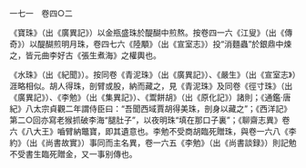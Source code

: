 一七一　卷四○二

《寶珠》（出《廣異記》）以金瓶盛珠於醍醐中煎熬。按卷四一六《江叟》（出《傳奇》）以醍醐煎明月珠，卷四七六《陸顒》（出《宣室志》）投“消麵蟲”於銀鼎中煉之，皆元曲李好古《張生煮海》之權輿也。

《水珠》（出《紀聞》）。按同卷《青泥珠》（出《廣異記》）、《嚴生》（出《宣室志》）涯略相似。胡人得珠，剖臂或股，納而藏之，見《青泥珠》及同卷《徑寸珠》（出《廣異記》）、《李勉》（出《集異記》）、《鬻餅胡》（出《原化記》）諸則；《通鑑·唐紀》八太宗貞觀二年謂侍臣曰：“吾聞西域賈胡得美珠，剖身以藏之”；《西洋記》第二○回亦寫老猴抓破李海“腿肚子”，以夜明珠“填在那口子裏”；《聊齋志異》卷六《八大王》嚙臂納鼈寶，即其遺意也。李勉不受商胡臨死贈珠，與卷一六八《李約》（出《尚書故實》）事同而主名異，卷一六五《李勉》（出《尚書談録》）則記勉不受書生臨死贈金，又一事别傳也。